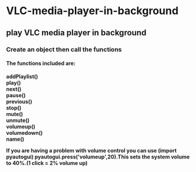 # VLC-media-player-in-background
## play VLC media player in background <br>
### Create an object then call the functions<br>
#### The functions included are:<br>
<b>addPlaylist()<br>
play()<br>
next()<br>
pause()<br>
previous()<br>
stop()<br>
mute()<br>
unmute()<br>
volumeup()<br>
volumedown()<br>
name()<br>

If you are having a problem with volume control you can use (import pyautogui) 
pyautogui.press('volumeup',20).This sets the system volume to 40%.(1 click = 2% volume up)
